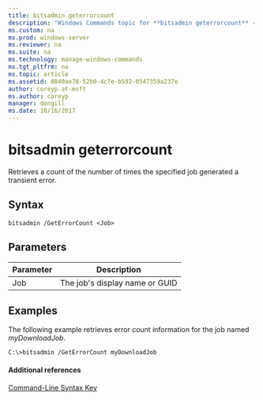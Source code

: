 ```yaml
---
title: bitsadmin geterrorcount
description: "Windows Commands topic for **bitsadmin geterrorcount** - Retrieves a count of the number of times the specified job generated a transient error."
ms.custom: na
ms.prod: windows-server
ms.reviewer: na
ms.suite: na
ms.technology: manage-windows-commands
ms.tgt_pltfrm: na
ms.topic: article
ms.assetid: 8840ae78-52b0-4c7e-b592-0547359a237e
author: coreyp-at-msft
ms.author: coreyp
manager: dongill
ms.date: 10/16/2017
---
```


# bitsadmin geterrorcount



Retrieves a count of the number of times the specified job generated a transient error.

## Syntax

```
bitsadmin /GetErrorCount <Job>
```

## Parameters

|Parameter|Description|
|---------|-----------|
|Job|The job's display name or GUID|

## <a name="BKMK_examples"></a>Examples

The following example retrieves error count information for the job named *myDownloadJob*.
```
C:\>bitsadmin /GetErrorCount myDownloadJob
```

#### Additional references

[Command-Line Syntax Key](command-line-syntax-key.md)